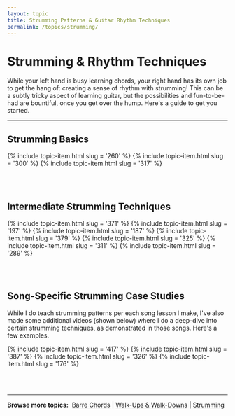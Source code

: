 ```yaml
---
layout: topic
title: Strumming Patterns & Guitar Rhythm Techniques
permalink: /topics/strumming/
---
```


<h1>Strumming & Rhythm Techniques</h1>

<p class="large">While your left hand is busy learning chords, your right hand has its own job to get the hang of: creating a sense of rhythm with strumming! This can be a subtly tricky aspect of learning guitar, but the possibilities and fun-to-be-had are bountiful, once you get over the hump. Here's a guide to get you started.</p>

<hr />

<h2>Strumming Basics</h2>

{% include topic-item.html slug = '260' %}
{% include topic-item.html slug = '300' %}
{% include topic-item.html slug = '317' %}

<br /><br />
<h2>Intermediate Strumming Techniques</h2>

{% include topic-item.html slug = '371' %}
{% include topic-item.html slug = '197' %}
{% include topic-item.html slug = '187' %}
{% include topic-item.html slug = '379' %}
{% include topic-item.html slug = '325' %}
{% include topic-item.html slug = '311' %}
{% include topic-item.html slug = '289' %}

<br /><br />
<h2>Song-Specific Strumming Case Studies</h2>
<p>While I do teach strumming patterns per each song lesson I make, I've also made some additional videos (shown below) where I do a deep-dive into certain strumming techniques, as demonstrated in those songs. Here's a few examples.</p>

{% include topic-item.html slug = '417' %}
{% include topic-item.html slug = '387' %}
{% include topic-item.html slug = '326' %}
{% include topic-item.html slug = '176' %}

<br /><br />

<hr />
<p><strong>Browse more topics:</strong>&nbsp;&nbsp;<a href="/topics/barre-chords">Barre Chords</a> | <a href="/topics/walk-ups-walk-downs">Walk-Ups & Walk-Downs</a> | <a href="/topics/strumming">Strumming</a></p>
<br />
